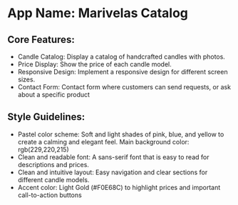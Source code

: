 # **App Name**: Marivelas Catalog

## Core Features:

- Candle Catalog: Display a catalog of handcrafted candles with photos.
- Price Display: Show the price of each candle model.
- Responsive Design: Implement a responsive design for different screen sizes.
- Contact Form: Contact form where customers can send requests, or ask about a specific product

## Style Guidelines:

- Pastel color scheme: Soft and light shades of pink, blue, and yellow to create a calming and elegant feel. Main background color: rgb(229,220,215)
- Clean and readable font: A sans-serif font that is easy to read for descriptions and prices.
- Clean and intuitive layout: Easy navigation and clear sections for different candle models.
- Accent color: Light Gold (#F0E68C) to highlight prices and important call-to-action buttons